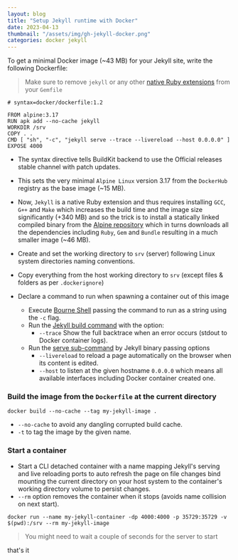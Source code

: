 ```yaml
---
layout: blog
title: "Setup Jekyll runtime with Docker"
date: 2023-04-13
thumbnail: "/assets/img/gh-jekyll-docker.png"
categories: docker jekyll
---
```

To get a minimal Docker image (~43 MB) for your Jekyll site, write the following Dockerfile:

> Make sure to remove `jekyll` or any other [native Ruby extensions](https://guides.rubygems.org/gems-with-extensions/) from your `Gemfile`

```docker
# syntax=docker/dockerfile:1.2

FROM alpine:3.17
RUN apk add --no-cache jekyll
WORKDIR /srv
COPY . .
CMD [ "sh", "-c", "jekyll serve --trace --livereload --host 0.0.0.0" ]
EXPOSE 4000
```
- The syntax directive tells BuildKit backend to use the Official releases stable channel with patch updates.
- This sets the very minimal `Alpine Linux` version 3.17 from the `DockerHub` registry as the base image (~15 MB).

- Now, `Jekyll` is a native Ruby extension and thus requires installing `GCC`, `G++` and `Make` which increases the build time and the image size significantly (+340 MB) and so the trick is to install a statically linked compiled binary from the [Alpine repository](https://pkgs.alpinelinux.org/package/edge/community/x86/jekyll) which in turns downloads all the dependencies including `Ruby`, `Gem` and `Bundle` resulting in a much smaller image (~46 MB).
- Create and set the working directory to `srv` (server) following Linux system directories naming conventions.
- Copy everything from the host working directory to `srv` (except files & folders as per `.dockerignore`)
- Declare a command to run when spawning a container out of this image
    - Execute [Bourne Shell](https://en.wikipedia.org/wiki/Bourne_shell) passing the command to run as a string using the `-c` flag.
    - Run the [Jekyll build command](https://jekyllrb.com/docs/configuration/options/#build-command-options) with the option:
        - `--trace` Show the full backtrace when an error occurs (stdout to Docker container logs).
    - Run the [serve sub-command](https://jekyllrb.com/docs/configuration/options/#serve-command-options) by Jekyll binary passing options
        - `--livereload` to reload a page automatically on the browser when its content is edited.
        - `--host` to listen at the given hostname `0.0.0.0` which means all available interfaces including Docker container created one.
### Build the image from the `Dockerfile` at the current directory
```shell
docker build --no-cache --tag my-jekyll-image .
```
- `--no-cache` to avoid any dangling corrupted build cache.
- `-t` to tag the image by the given name.
### Start a container
- Start a CLI detached container with a name mapping Jekyll's serving and live reloading ports to auto refresh the page on file changes bind mounting the current directory on your host system to the container's working directory volume to persist changes.
- `--rm` option removes the container when it stops (avoids name collision on next start).
```shell
docker run --name my-jekyll-container -dp 4000:4000 -p 35729:35729 -v $(pwd):/srv --rm my-jekyll-image
```
> You might need to wait a couple of seconds for the server to start

that's it